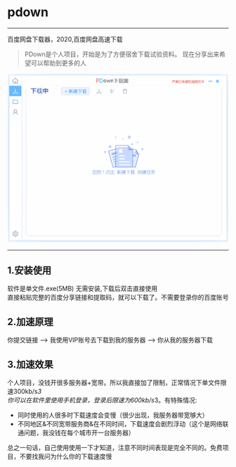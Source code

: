 # pdown
---
百度网盘下载器，2020,百度网盘高速下载
>PDown是个人项目，开始是为了方便宿舍下载试验资料。 现在分享出来希望可以帮助到更多的人

![demo](down600.gif)


---
## 1.安装使用

软件是单文件.exe(5MB) 无需安装,下载后双击直接使用<br/>
直接粘贴完整的百度分享链接和提取码，就可以下载了。不需要登录你的百度账号

## 2.加速原理

你提交链接  -->  我使用VIP账号去下载到我的服务器  -->  你从我的服务器下载

## 3.加速效果

个人项目，没钱开很多服务器+宽带。所以我直接加了限制，正常情况下单文件限速300kb/s*3<br/>
你可以在软件里使用手机登录，登录后限速为600kb/s*3。有特殊情况:<br/>
* 同时使用的人很多时下载速度会变慢（很少出现，我服务器带宽够大）<br/>
* 不同地区&不同宽带服务商&在不同时间，下载速度会剧烈浮动（这个是网络联通问题，我没钱在每个城市开一台服务器）<br/>

总之一句话，自己使用使用一下才知道，注意不同时间表现是完全不同的。免费项目，不要找我问为什么你的下载速度慢
